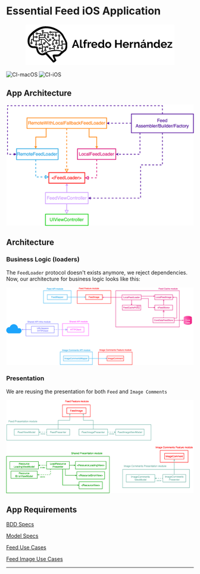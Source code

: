 #  Essential Feed iOS Application

<p align="center">
  <img src="https://raw.githubusercontent.com/AlfredoHernandez/AlfredoHernandez/main/alfredo_hdz.png" />
</p>

![CI-macOS](https://github.com/AlfredoHernandez/EssentialFeed/workflows/CI-macOS/badge.svg)
![CI-iOS](https://github.com/AlfredoHernandez/EssentialFeed/workflows/CI-iOS/badge.svg)

## App Architecture

![EssentialFeed](./images/architecture_overview.png)

## Architecture 

### Business Logic (loaders)

The `FeedLoader` protocol doesn't exists anymore, we reject dependencies. Now, our architecture for business logic looks like this:

![Dependency Rejection](./images/dependency-rejection.png)

### Presentation

We are reusing the presentation for both `Feed` and `Image Comments`

![Reusable Presentation](./images/reusable-presentation.png)

## App Requirements

[BDD Specs](./docs/BDD_specs.md)

[Model Specs](./docs/model_specs.md)

[Feed Use Cases](./docs/use_cases.md)

[Feed Image Use Cases](./docs/feed_image_use_cases.md)

---
